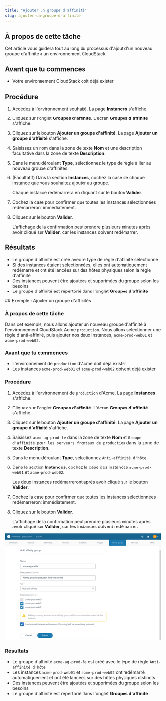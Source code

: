 ```yaml
---
title: "Ajouter un groupe d'affinité"
slug: ajouter-un-groupe-d-affinite
---
```



## À propos de cette tâche

Cet article vous guidera tout au long du processus d'ajout d'un nouveau groupe d'affinité à un environnement CloudStack.

## Avant que tu commences

- Votre environnement CloudStack doit déjà exister

## Procédure

1. Accédez à l'environnement souhaité. La page **Instances** s'affiche.

2. Cliquez sur l'onglet **Groupes d'affinité**. L'écran **Groupes d'affinité** s'affiche.

3. Cliquez sur le bouton **Ajouter un groupe d'affinité**. La page **Ajouter un groupe d'affinité** s'affiche.

4. Saisissez un nom dans la zone de texte **Nom** et une description facultative dans la zone de texte **Description**.

5. Dans le menu déroulant **Type**, sélectionnez le type de règle à lier au nouveau groupe d'affinités.

6. \(Facultatif\) Dans la section **Instances**, cochez la case de chaque instance que vous souhaitez ajouter au groupe.

     Chaque instance redémarrera en cliquant sur le bouton **Valider**.

7. Cochez la case pour confirmer que toutes les instances sélectionnées redémarreront immédiatement.

8. Cliquez sur le bouton **Valider**.

     L'affichage de la confirmation peut prendre plusieurs minutes après avoir cliqué sur **Valider**, car les instances doivent redémarrer.


## Résultats

- Le groupe d'affinité est créé avec le type de règle d'affinité sélectionné
- Si des instances étaient sélectionnées, elles ont automatiquement redémarré et ont été lancées sur des hôtes physiques selon la règle d'affinité
- Des instances peuvent être ajoutées et supprimées du groupe selon les besoins
- Le groupe d'affinité est répertorié dans l'onglet **Groupes d'affinité**

## Exemple : Ajouter un groupe d'affinités

### À propos de cette tâche

Dans cet exemple, nous allons ajouter un nouveau groupe d'affinité à l'environnement CloudStack Acme `production`. Nous allons sélectionner une règle d'anti-affinité, puis ajouter nos deux instances, `acme-prod-web01` et `acme-prod-web02`.

### Avant que tu commences

- L'environnement de `production` d'Acme doit déjà exister
- Les instances `acme-prod-web01` et `acme-prod-web02` doivent déjà exister

### Procédure

1. Accédez à l'environnement de `production` d'Acme. La page **Instances** s'affiche.

2. Cliquez sur l'onglet **Groupes d'affinité**. L'écran **Groupes d'affinité** s'affiche.

3. Cliquez sur le bouton **Ajouter un groupe d'affinité**. La page **Ajouter un groupe d'affinité** s'affiche.

4. Saisissez `acme-ag-prod-fe` dans la zone de texte **Nom** et `Groupe d'affinité pour les serveurs frontaux de production` dans la zone de texte **Description**.

5. Dans le menu déroulant **Type**, sélectionnez `Anti-affinité d'hôte`.

6. Dans la section **Instances**, cochez la case des instances `acme-prod-web01` et `acme-prod-web02`.

     Les deux instances redémarreront après avoir cliqué sur le bouton **Valider**.

7. Cochez la case pour confirmer que toutes les instances sélectionnées redémarreront immédiatement.

8. Cliquez sur le bouton **Valider**.

     L'affichage de la confirmation peut prendre plusieurs minutes après avoir cliqué sur **Valider**, car les instances doivent redémarrer.

![Capture d'écran de la page Ajouter un groupe d'affinité, remplie et prête à appuyer sur le bouton Soumettre](/assets/cs-add-affinity-group-en.png "La page Ajouter un groupe d'affinité")


### Résultats

- Le groupe d'affinité `acme-ag-prod-fe` est créé avec le type de règle `Anti-affinité d'hôte`
- Les instances `acme-prod-web01` et `acme-prod-web02` ont redémarré automatiquement et ont été lancées sur des hôtes physiques distincts
- Des instances peuvent être ajoutées et supprimées du groupe selon les besoins
- Le groupe d'affinité est répertorié dans l'onglet **Groupes d'affinité**

